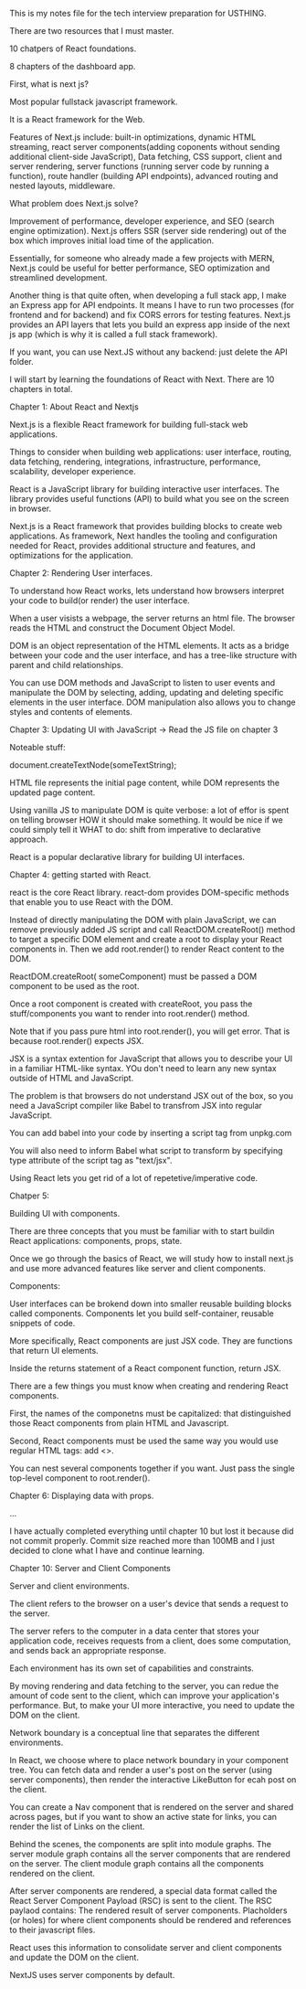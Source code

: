 This is my notes file for the tech interview preparation for USTHING. 

There are two resources that I must master. 

10 chatpers of React foundations. 

8 chapters of  the dashboard app. 

First, what is next js?

Most popular fullstack javascript framework. 

It is a React framework for the Web. 

Features of Next.js include: built-in optimizations, dynamic HTML streaming, react server components(adding coponents without sending additional client-side JavaScript), Data fetching, CSS support, client and server rendering, server functions (running server code by running a function), route handler (building API endpoints), advanced routing and nested layouts, middleware. 

What problem does Next.js solve?

Improvement of performance, developer experience, and SEO (search engine optimization). Next.js offers SSR (server side rendering) out of the box which improves initial load time of the application. 

Essentially, for someone who already made a few projects with MERN, Next.js could be useful for better performance, SEO optimization and streamlined development. 

Another thing is that quite often, when developing a full stack app, I make an Express app for API endpoints. It means I have to run two processes (for frontend and for backend) and fix CORS errors for testing features. Next.js provides an API layers that lets you build an express app inside of the next js app (which is why it is called a full stack framework).

If you want, you can use Next.JS without any backend: just delete the API folder. 


I will start by learning the foundations of React with Next. There are 10 chapters in total. 

Chapter 1: About React and Nextjs

Next.js is a flexible React framework for building full-stack web applications. 

Things to consider when building web applications: user interface, routing, data fetching, rendering, integrations, infrastructure, performance, scalability, developer experience. 

React is a JavaScript library for building interactive user interfaces. The library provides useful functions (API) to build what you see on the screen in browser. 

Next.js is a React framework that provides building blocks to create web applications. As framework, Next handles the tooling and configuration needed for React, provides additional structure and features, and optimizations for the application. 


Chapter 2: Rendering User interfaces. 

To understand how React works, lets understand how browsers interpret your code to build(or render) the user interface. 

When a user visists a webpage, the server returns an html file. The browser reads the HTML and construct the Document Object Model. 

DOM is an object representation of the HTML elements. It acts as a bridge between your code and the user interface, and has a tree-like structure with parent and child relationships. 

You can use DOM methods and JavaScript to listen to user events and manipulate the DOM by selecting, adding, updating and deleting specific elements in the user interface. DOM manipulation also allows you to change styles and contents of elements. 






Chapter 3: Updating UI with JavaScript -> Read the JS file on chapter 3

Noteable stuff: 

document.createTextNode(someTextString);

<script type="text/javascript"></script>

HTML file represents the initial page content, while DOM represents the updated page content. 

Using vanilla JS to manipulate DOM is quite verbose: a lot of effor is spent on telling browser HOW it should make something. It would be nice if we could simply tell it WHAT to do: shift from imperative to declarative approach. 

React is a popular declarative library for building UI interfaces. 






Chapter 4: getting started with React. 

react is the core React library. react-dom provides DOM-specific methods that enable you to use React with the DOM. 

Instead of directly manipulating the DOM with plain JavaScript, we can remove previously added JS script and call ReactDOM.createRoot() method to target a specific DOM element and create a root to display your React components in. Then we add root.render() to render React content to the DOM.

ReactDOM.createRoot( someComponent) must be passed a DOM component to be used as the root. 

Once a root component is created with createRoot, you pass the stuff/components you want to render into root.render() method. 

Note that if you pass pure html into root.render(), you will get error. That is because root.render() expects JSX.

JSX is a syntax extention for JavaScript that allows you to describe your UI in a familiar HTML-like syntax. YOu don't need to learn any new syntax outside of HTML and JavaScript. 

The problem is that browsers do not understand JSX out of the box, so you need a JavaScript compiler like Babel to transfrom JSX into regular JavaScript. 

You can add babel into  your code by inserting a script tag from unpkg.com

You will also need to inform Babel what script to transform by specifying type attribute of the script tag as "text/jsx". 

Using React lets you get rid of a lot of repetetive/imperative code. 





Chatper 5:

Building UI with components. 

There are three concepts that you must be familiar with to start buildin React applications: components, props, state. 

Once we go through the basics of React, we will study how to install next.js and use more advanced features like server and client components. 

Components:

User interfaces can be brokend down into smaller reusable building blocks called components. Components let you build self-container, reusable snippets of code. 

More specifically, React components are just JSX code. They are functions that return UI elements. 

Inside the returns statement of a React component function, return JSX.

There are a few things you must know when creating and rendering React components.

First, the names of the componetns must be capitalized: that distinguished those React components from plain HTML and Javascript. 

Second, React components must be used the same way you would use regular HTML tags: add <>. 

You can nest several components together if you want. Just pass the single top-level component to root.render().





Chapter 6: Displaying data with props. 


...


I have actually completed everything until chapter 10 but lost it because did not commit properly. Commit size reached more than 100MB and I just decided to clone what I have and continue learning. 

Chapter 10: Server and Client Components

Server and client environments. 

The client refers to the browser on a user's device that sends a request to the server. 

The server refers to the computer in a data center that stores your application code, receives requests from a client, does some computation, and sends back an appropriate response. 

Each environment has its own set of capabilities and constraints. 

By moving rendering and data fetching to the server, you can redue the amount of code sent to the client, which can improve your application's performance. But, to make your UI more interactive, you need to update the DOM on the client. 

Network boundary is a conceptual line that separates the different environments. 

In React, we choose where to place network boundary in your component tree. You can fetch data and render  a user's post on the server (using server components), then render the interactive LikeButton for ecah post on the client. 

You can create a Nav component that is rendered on the server and shared across pages, but if you want to show an active state for links, you can render the list of Links on  the client. 

Behind the scenes, the components are split into module graphs. The server module graph contains all the server components that are rendered on the server. The client module graph contains all the components rendered on the client. 

After server components are rendered, a special data format called the React Server Component Payload (RSC) is sent to the client. The RSC paylaod contains:
    The rendered result of server components.
    Placholders (or holes) for where client components should be rendered and references to their javascript files. 

React uses this information to consolidate server and client components and update the DOM on the client. 

NextJS uses server components by default. 